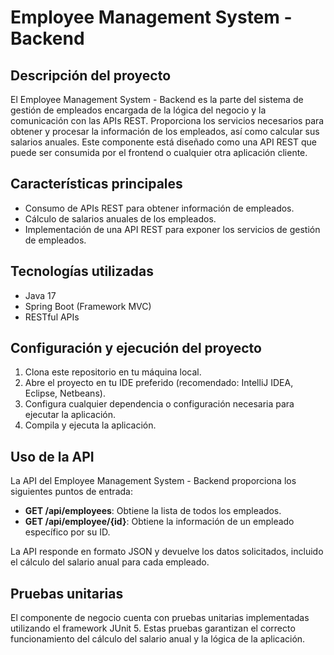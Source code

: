 # Employee Management System - Backend

## Descripción del proyecto
El Employee Management System - Backend es la parte del sistema de gestión de empleados encargada de la lógica del negocio y la comunicación con las APIs REST. Proporciona los servicios necesarios para obtener y procesar la información de los empleados, así como calcular sus salarios anuales. Este componente está diseñado como una API REST que puede ser consumida por el frontend o cualquier otra aplicación cliente.

## Características principales
- Consumo de APIs REST para obtener información de empleados.
- Cálculo de salarios anuales de los empleados.
- Implementación de una API REST para exponer los servicios de gestión de empleados.

## Tecnologías utilizadas
- Java 17
- Spring Boot (Framework MVC)
- RESTful APIs

## Configuración y ejecución del proyecto
1. Clona este repositorio en tu máquina local.
2. Abre el proyecto en tu IDE preferido (recomendado: IntelliJ IDEA, Eclipse, Netbeans).
3. Configura cualquier dependencia o configuración necesaria para ejecutar la aplicación.
4. Compila y ejecuta la aplicación.

## Uso de la API
La API del Employee Management System - Backend proporciona los siguientes puntos de entrada:

- **GET /api/employees**: Obtiene la lista de todos los empleados.
- **GET /api/employee/{id}**: Obtiene la información de un empleado específico por su ID.

La API responde en formato JSON y devuelve los datos solicitados, incluido el cálculo del salario anual para cada empleado.

## Pruebas unitarias
El componente de negocio cuenta con pruebas unitarias implementadas utilizando el framework JUnit 5. Estas pruebas garantizan el correcto funcionamiento del cálculo del salario anual y la lógica de la aplicación.
